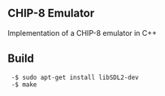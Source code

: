 ## CHIP-8 Emulator
Implementation of a CHIP-8 emulator in C++

## Build
```
 -$ sudo apt-get install libSDL2-dev
 -$ make
```

